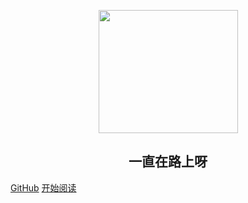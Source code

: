 <p align="center">
<img src="https://gimg2.baidu.com/image_search/src=http%3A%2F%2Fn.sinaimg.cn%2Fsinacn%2Fw441h362%2F20180211%2Fcbf7-fyrkuxt5548153.jpg&refer=http%3A%2F%2Fn.sinaimg.cn&app=2002&size=f9999,10000&q=a80&n=0&g=0n&fmt=jpeg?sec=1618148558&t=aa915c17fc276441251a8307d8b39069" width="223" height="197"/>
</p>
<h2 align="center">一直在路上呀</h2>


[GitHub](https://github.com/670017569/JavaInterView.git)
[开始阅读](#JavaInterview)
